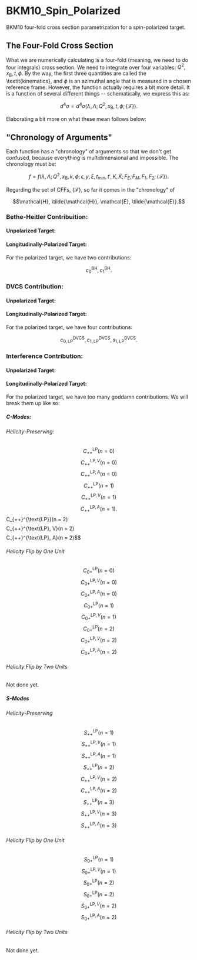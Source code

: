 # BKM10_Spin_Polarized
BKM10 four-fold cross section parametrization for a spin-polarized target.

## The Four-Fold Cross Section

What we are numerically calculating is a four-fold (meaning, we need to do four integrals) cross section. We need to integrate over four variables: $Q^{2}, x_{\text{B}}, t, \phi$. By the way, the first three quantities are called the \textit{kinematics}, and $\phi$ is an azimuthal angle that is measured in a chosen reference frame. However, the function actually requires a bit more detail. It is a function of several different things -- schematically, we express this as:

$$d^{4}\sigma = d^{4}\sigma ( \lambda, \Lambda ; Q^{2}, x_{\text{B}}, t, \phi ; \{ \mathcal{F} \} ).$$

Elaborating a bit more on what these mean follows below:

## "Chronology of Arguments"

Each function has a "chronology" of arguments so that we don't get confused, because everything is multidimensional and impossible. The chronology must be:

$$f = f(\lambda, \Lambda; Q^{2}, x_{\text{B}}, k, \phi; \epsilon, y, \xi, t_{\text{min}}, t', K, \tilde{K}; F_{E}, F_{M}, F_{1}, F_{2}; \{ \mathcal{F} \}).$$

Regarding the set of CFFs, $\{ \mathcal{F} \}$, so far it comes in the "chronology" of

$$\mathcal{H}, \tilde{\mathcal{H}}, \mathcal{E}, \tilde{\mathcal{E}}.$$

### Bethe-Heitler Contribuition:

#### Unpolarized Target:

#### Longitudinally-Polarized Target:

For the polarized target, we have two contributions:

$$c_{0}^{\text{BH}}, c_{1}^{\text{BH}}.$$

### DVCS Contribution:

#### Unpolarized Target:

#### Longitudinally-Polarized Target:

For the polarized target, we have four contributions:

$$c_{0,\text{LP}}^{\text{DVCS}}, c_{1,\text{LP}}^{\text{DVCS}}, s_{1,\text{LP}}^{\text{DVCS}}.$$

### Interference Contribution:

#### Unpolarized Target:

#### Longitudinally-Polarized Target:

For the polarized target, we have too many goddamn contributions. We will break them up like so:

##### C-Modes:

###### Helicity-Preserving:

$$C_{++}^{\text{LP}}(n = 0)$$
$$C_{++}^{\text{LP}, V}(n = 0)$$
$$C_{++}^{\text{LP}, A}(n = 0)$$
$$C_{++}^{\text{LP}}(n = 1)$$
$$C_{++}^{\text{LP}, V}(n = 1)$$
$$C_{++}^{\text{LP}, A}(n = 1).$$$$
$$C_{++}^{\text{LP}}(n = 2)$$
$$C_{++}^{\text{LP}, V}(n = 2)$$
$$C_{++}^{\text{LP}, A}(n = 2)$$

###### Helicity Flip by One Unit

$$C_{0+}^{\text{LP}}(n = 0)$$
$$C_{0+}^{\text{LP}, V}(n = 0)$$
$$C_{0+}^{\text{LP}, A}(n = 0)$$
$$C_{0+}^{\text{LP}}(n = 1)$$
$$C_{0+}^{\text{LP}, V}(n = 1)$$
$$C_{0+}^{\text{LP}}(n = 2)$$
$$C_{0+}^{\text{LP}, V}(n = 2)$$
$$C_{0+}^{\text{LP}, A}(n = 2)$$

###### Helicity Flip by Two Units

Not done yet.

##### S-Modes

###### Helicity-Preserving

$$S_{++}^{\text{LP}}(n = 1)$$
$$S_{++}^{\text{LP}, V}(n = 1)$$
$$S_{++}^{\text{LP}, A}(n = 1)$$
$$S_{++}^{\text{LP}}(n = 2)$$
$$C_{++}^{\text{LP}, V}(n = 2)$$
$$C_{++}^{\text{LP}, A}(n = 2)$$
$$S_{++}^{\text{LP}}(n = 3)$$
$$S_{++}^{\text{LP}, V}(n = 3)$$
$$S_{++}^{\text{LP}, A}(n = 3)$$

###### Helicity Flip by One Unit

$$S_{0+}^{\text{LP}}(n = 1)$$
$$S_{0+}^{\text{LP}, V}(n = 1)$$
$$S_{0+}^{\text{LP}}(n = 2)$$
$$S_{0+}^{\text{LP}}(n = 2)$$
$$S_{0+}^{\text{LP}, V}(n = 2)$$
$$S_{0+}^{\text{LP}, A}(n = 2)$$


###### Helicity Flip by Two Units

Not done yet.
